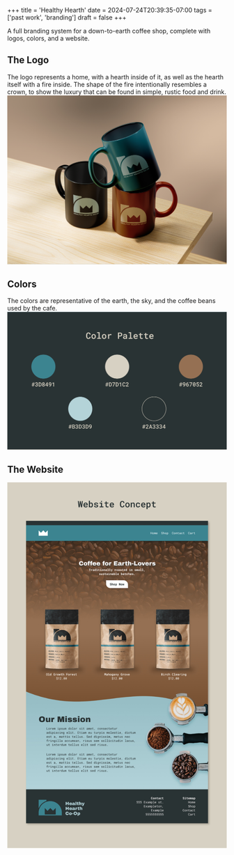 +++
title = 'Healthy Hearth'
date = 2024-07-24T20:39:35-07:00
tags = ['past work', 'branding']
draft = false
+++

A full branding system for a down-to-earth coffee shop, complete with logos, colors, and a website.

<!--more-->

## The Logo
The logo represents a home, with a hearth inside of it, as well as the hearth itself with a fire inside.
The shape of the fire intentionally resembles a crown, to show the luxury that can be found in simple, rustic food and drink.
![An image of multicolored coffee cups with the Healthy Hearth logo on them](Cups.jpg)

## Colors
The colors are representative of the earth, the sky, and the coffee beans used by the cafe. 
![The brand color palette (two blues, one brown, one dark green, and one off-white) displayed in circles](Colors.jpg)

## The Website
![A website mockup with a blue and brown color scheme, featuring three packages of coffee beans on the main page.](Website_Concept.jpg)



